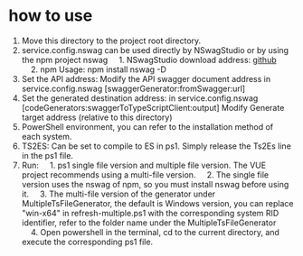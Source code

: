 # how to use

1. Move this directory to the project root directory.
1. service.config.nswag can be used directly by NSwagStudio or by using the npm project nswag
    1. NSwagStudio download address: [github](https://github.com/RSuter/NSwag/releases)
    2. npm Usage: npm install nswag -D
1. Set the API address: Modify the API swagger document address in service.config.nswag [swaggerGenerator:fromSwagger:url]
1. Set the generated destination address: in service.config.nswag [codeGenerators:swaggerToTypeScriptClient:output] Modify Generate target address (relative to this directory)
1. PowerShell environment, you can refer to the installation method of each system.
1. TS2ES: Can be set to compile to ES in ps1. Simply release the Ts2Es line in the ps1 file.
1. Run:
    1. ps1 single file version and multiple file version. The VUE project recommends using a multi-file version.
    2. The single file version uses the nswag of npm, so you must install nswag before using it.
    3. The multi-file version of the generator under MultipleTsFileGenerator, the default is Windows version, you can replace "win-x64" in refresh-multiple.ps1 with the corresponding system RID identifier, refer to the folder name under the MultipleTsFileGenerator
    4. Open powershell in the terminal, cd to the current directory, and execute the corresponding ps1 file.

